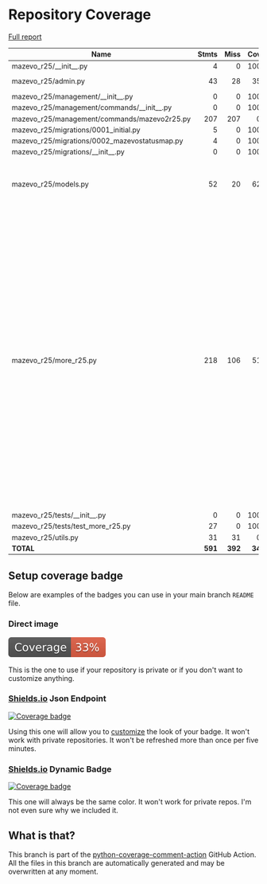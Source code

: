 # Repository Coverage

[Full report](https://htmlpreview.github.io/?https://github.com/uw-asa/django-mazevo-r25/blob/python-coverage-comment-action-data/htmlcov/index.html)

| Name                                            |    Stmts |     Miss |   Cover |   Missing |
|------------------------------------------------ | -------: | -------: | ------: | --------: |
| mazevo\_r25/\_\_init\_\_.py                     |        4 |        0 |    100% |           |
| mazevo\_r25/admin.py                            |       43 |       28 |     35% |9-30, 43-69 |
| mazevo\_r25/management/\_\_init\_\_.py          |        0 |        0 |    100% |           |
| mazevo\_r25/management/commands/\_\_init\_\_.py |        0 |        0 |    100% |           |
| mazevo\_r25/management/commands/mazevo2r25.py   |      207 |      207 |      0% |     1-438 |
| mazevo\_r25/migrations/0001\_initial.py         |        5 |        0 |    100% |           |
| mazevo\_r25/migrations/0002\_mazevostatusmap.py |        4 |        0 |    100% |           |
| mazevo\_r25/migrations/\_\_init\_\_.py          |        0 |        0 |    100% |           |
| mazevo\_r25/models.py                           |       52 |       20 |     62% |15-18, 22, 30, 34-37, 47-50, 54, 71, 75-78 |
| mazevo\_r25/more\_r25.py                        |      218 |      106 |     51% |18, 55-59, 62, 89-94, 97, 120, 126, 128, 135, 141-146, 160, 171, 178, 182-190, 194-204, 217-239, 257-259, 277-278, 295-309, 323-333, 364-366, 391-438, 450-451, 466-470 |
| mazevo\_r25/tests/\_\_init\_\_.py               |        0 |        0 |    100% |           |
| mazevo\_r25/tests/test\_more\_r25.py            |       27 |        0 |    100% |           |
| mazevo\_r25/utils.py                            |       31 |       31 |      0% |      1-51 |
|                                       **TOTAL** |  **591** |  **392** | **34%** |           |


## Setup coverage badge

Below are examples of the badges you can use in your main branch `README` file.

### Direct image

[![Coverage badge](https://raw.githubusercontent.com/uw-asa/django-mazevo-r25/python-coverage-comment-action-data/badge.svg)](https://htmlpreview.github.io/?https://github.com/uw-asa/django-mazevo-r25/blob/python-coverage-comment-action-data/htmlcov/index.html)

This is the one to use if your repository is private or if you don't want to customize anything.

### [Shields.io](https://shields.io) Json Endpoint

[![Coverage badge](https://img.shields.io/endpoint?url=https://raw.githubusercontent.com/uw-asa/django-mazevo-r25/python-coverage-comment-action-data/endpoint.json)](https://htmlpreview.github.io/?https://github.com/uw-asa/django-mazevo-r25/blob/python-coverage-comment-action-data/htmlcov/index.html)

Using this one will allow you to [customize](https://shields.io/endpoint) the look of your badge.
It won't work with private repositories. It won't be refreshed more than once per five minutes.

### [Shields.io](https://shields.io) Dynamic Badge

[![Coverage badge](https://img.shields.io/badge/dynamic/json?color=brightgreen&label=coverage&query=%24.message&url=https%3A%2F%2Fraw.githubusercontent.com%2Fuw-asa%2Fdjango-mazevo-r25%2Fpython-coverage-comment-action-data%2Fendpoint.json)](https://htmlpreview.github.io/?https://github.com/uw-asa/django-mazevo-r25/blob/python-coverage-comment-action-data/htmlcov/index.html)

This one will always be the same color. It won't work for private repos. I'm not even sure why we included it.

## What is that?

This branch is part of the
[python-coverage-comment-action](https://github.com/marketplace/actions/python-coverage-comment)
GitHub Action. All the files in this branch are automatically generated and may be
overwritten at any moment.
